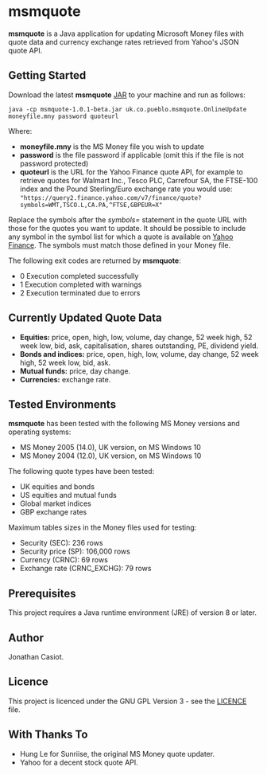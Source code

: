 # msmquote
**msmquote** is a Java application for updating Microsoft Money files with quote data and currency exchange rates retrieved from Yahoo's JSON quote API.
## Getting Started
Download the latest **msmquote** [JAR](https://github.com/36bits/msmquote/releases) to your machine and run as follows:

`java -cp msmquote-1.0.1-beta.jar uk.co.pueblo.msmquote.OnlineUpdate moneyfile.mny password quoteurl`

Where:
* **moneyfile.mny** is the MS Money file you wish to update
* **password** is the file password if applicable (omit this if the file is not password protected)
* **quoteurl** is the URL for the Yahoo Finance quote API, for example to retrieve quotes for Walmart Inc., Tesco PLC, Carrefour SA, the FTSE-100 index and the Pound Sterling/Euro exchange rate you would use: `"https://query2.finance.yahoo.com/v7/finance/quote?symbols=WMT,TSCO.L,CA.PA,^FTSE,GBPEUR=X"`

Replace the symbols after the _symbols=_ statement in the quote URL with those for the quotes you want to update. It should be possible to include any symbol in the symbol list for which a quote is available on [Yahoo Finance](https://finance.yahoo.com/). The symbols must match those defined in your Money file.

The following exit codes are returned by **msmquote**:

* 0 Execution completed successfully
* 1 Execution completed with warnings
* 2 Execution terminated due to errors 

## Currently Updated Quote Data
* **Equities:** price, open, high, low, volume, day change, 52 week high, 52 week low, bid, ask, capitalisation, shares outstanding, PE, dividend yield.
* **Bonds and indices:** price, open, high, low, volume, day change, 52 week high, 52 week low, bid, ask.
* **Mutual funds:** price, day change.
* **Currencies:** exchange rate.

## Tested Environments
**msmquote** has been tested with the following MS Money versions and operating systems:
* MS Money 2005 (14.0), UK version, on MS Windows 10
* MS Money 2004 (12.0), UK version, on MS Windows 10

The following quote types have been tested:
* UK equities and bonds
* US equities and mutual funds
* Global market indices
* GBP exchange rates

Maximum tables sizes in the Money files used for testing:
* Security (SEC): 236 rows
* Security price (SP): 106,000 rows
* Currency (CRNC): 69 rows
* Exchange rate (CRNC_EXCHG): 79 rows

## Prerequisites
This project requires a Java runtime environment (JRE) of version 8 or later.
## Author
Jonathan Casiot.
## Licence
This project is licenced under the GNU GPL Version 3 - see the [LICENCE](./LICENSE) file.
## With Thanks To
* Hung Le for Sunriise, the original MS Money quote updater.
* Yahoo for a decent stock quote API.